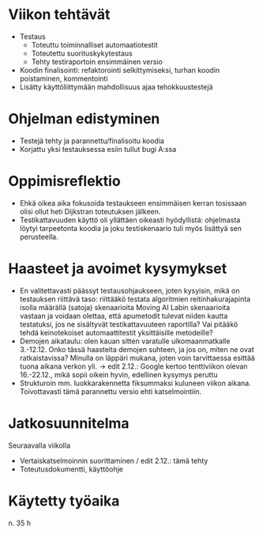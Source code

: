 # Viikon tehtävät

-   Testaus
    -   Toteuttu toiminnalliset automaatiotestit
    -   Toteutettu suorituskykytestaus
    -   Tehty testiraportoin ensimmäinen versio
-   Koodin finalisointi: refaktorointi selkittymiseksi, turhan koodin poistaminen, kommentointi
-   Lisätty käyttöliittymään mahdollisuus ajaa tehokkuustestejä

# Ohjelman edistyminen

-   Testejä tehty ja parannettu/finalisoitu koodia
-   Korjattu yksi testauksessa esiin tullut bugi A:ssa

# Oppimisreflektio

-   Ehkä oikea aika fokusoida testaukseen ensimmäisen kerran tosissaan olisi ollut heti Dijkstran toteutuksen jälkeen.
-   Testikattavuuden käyttö oli yllättäen oikeasti hyödyllistä: ohjelmasta löytyi tarpeetonta koodia ja joku testiskenaario tuli myös lisättyä sen perusteella.

# Haasteet ja avoimet kysymykset

-   En valitettavasti päässyt testausohjaukseen, joten kysyisin, mikä on testauksen riittävä taso: riittääkö testata algoritmien reitinhakurajapinta isolla määrällä (satoja) skenaarioita Moving AI Labin skenaarioita vastaan ja voidaan olettaa, että apumetodit tulevat niiden kautta testatuksi, jos ne sisältyvät testikattavuuteen raportilla? Vai pitääkö tehdä keinotekoiset automaattitestit yksittäisille metodeille?
-   Demojen aikataulu: olen kauan sitten varatulle ulkomaanmatkalle 3.-12.12. Onko tässä haasteita demojen suhteen, ja jos on, miten ne ovat ratkaistavissa? Minulla on läppäri mukana, joten voin tarvittaessa esittää tuona aikana verkon yli. -\> edit 2.12.: Google kertoo tenttiviikon olevan 16.-22.12., mikä sopii oikein hyvin, edellinen kysymys peruttu
-   Strukturoin mm. luokkarakennetta fiksummaksi kuluneen viikon aikana. Toivottavasti tämä parannettu versio ehti katselmointiin.

# Jatkosuunnitelma

Seuraavalla viikolla

-   Vertaiskatselmoinnin suorittaminen / edit 2.12.: tämä tehty
-   Toteutusdokumentti, käyttöohje

# Käytetty työaika

n. 35 h
